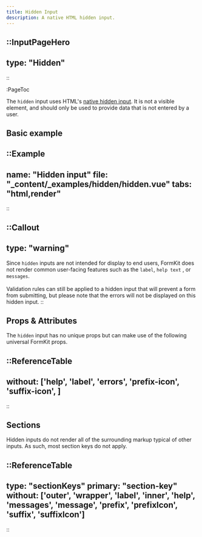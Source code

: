 ```yaml
---
title: Hidden Input
description: A native HTML hidden input.
---
```


::InputPageHero
---
type: "Hidden"
---
::

:PageToc

The `hidden` input uses HTML's [native hidden input](https://developer.mozilla.org/en-US/docs/Web/HTML/Element/input/hidden). It is not a visible element, and should only be used to provide data that is not entered by a user.

## Basic example

::Example
---
name: "Hidden input"
file: "_content/_examples/hidden/hidden.vue"
tabs: "html,render"
---
::


::Callout
---
type: "warning"
---
Since <code>hidden</code> inputs are not intended for display to end users, FormKit does not render common user-facing features such as the <code>label</code>, <code>help text</code> , or <code>messages</code>.<br><br>Validation rules can still be applied to a hidden input that will prevent a form from submitting, but please note that the errors will not be displayed on this hidden input.
::

## Props & Attributes

The `hidden` input has no unique props but can make use of the following universal
FormKit props.

::ReferenceTable
---
without: ['help', 'label', 'errors', 'prefix-icon', 'suffix-icon', ]
---
::


## Sections

Hidden inputs do not render all of the surrounding markup typical of other inputs. As such, most section keys do not apply.

::ReferenceTable
---
type: "sectionKeys"
primary: "section-key"
without: ['outer', 'wrapper', 'label', 'inner', 'help', 'messages', 'message', 'prefix', 'prefixIcon', 'suffix', 'suffixIcon']
---
::
